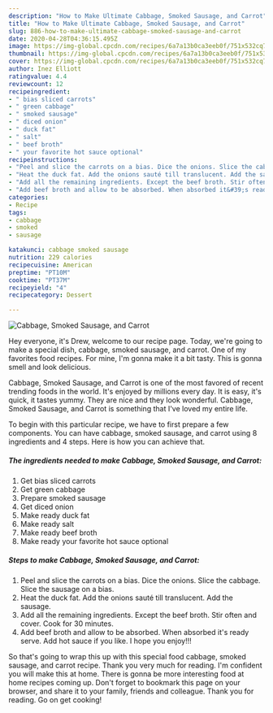 ```yaml
---
description: "How to Make Ultimate Cabbage, Smoked Sausage, and Carrot"
title: "How to Make Ultimate Cabbage, Smoked Sausage, and Carrot"
slug: 886-how-to-make-ultimate-cabbage-smoked-sausage-and-carrot
date: 2020-04-28T04:36:15.495Z
image: https://img-global.cpcdn.com/recipes/6a7a13b0ca3eeb0f/751x532cq70/cabbage-smoked-sausage-and-carrot-recipe-main-photo.jpg
thumbnail: https://img-global.cpcdn.com/recipes/6a7a13b0ca3eeb0f/751x532cq70/cabbage-smoked-sausage-and-carrot-recipe-main-photo.jpg
cover: https://img-global.cpcdn.com/recipes/6a7a13b0ca3eeb0f/751x532cq70/cabbage-smoked-sausage-and-carrot-recipe-main-photo.jpg
author: Inez Elliott
ratingvalue: 4.4
reviewcount: 12
recipeingredient:
- " bias sliced carrots"
- " green cabbage"
- " smoked sausage"
- " diced onion"
- " duck fat"
- " salt"
- " beef broth"
- " your favorite hot sauce optional"
recipeinstructions:
- "Peel and slice the carrots on a bias. Dice the onions. Slice the cabbage. Slice the sausage on a bias."
- "Heat the duck fat. Add the onions sauté till translucent. Add the sausage."
- "Add all the remaining ingredients. Except the beef broth. Stir often and cover. Cook for 30 minutes."
- "Add beef broth and allow to be absorbed. When absorbed it&#39;s ready serve. Add hot sauce if you like. I hope you enjoy!!!"
categories:
- Recipe
tags:
- cabbage
- smoked
- sausage

katakunci: cabbage smoked sausage 
nutrition: 229 calories
recipecuisine: American
preptime: "PT10M"
cooktime: "PT37M"
recipeyield: "4"
recipecategory: Dessert

---
```



![Cabbage, Smoked Sausage, and Carrot](https://img-global.cpcdn.com/recipes/6a7a13b0ca3eeb0f/751x532cq70/cabbage-smoked-sausage-and-carrot-recipe-main-photo.jpg)

Hey everyone, it's Drew, welcome to our recipe page. Today, we're going to make a special dish, cabbage, smoked sausage, and carrot. One of my favorites food recipes. For mine, I'm gonna make it a bit tasty. This is gonna smell and look delicious.



Cabbage, Smoked Sausage, and Carrot is one of the most favored of recent trending foods in the world. It's enjoyed by millions every day. It is easy, it's quick, it tastes yummy. They are nice and they look wonderful. Cabbage, Smoked Sausage, and Carrot is something that I've loved my entire life.


To begin with this particular recipe, we have to first prepare a few components. You can have cabbage, smoked sausage, and carrot using 8 ingredients and 4 steps. Here is how you can achieve that.

<!--inarticleads1-->

##### The ingredients needed to make Cabbage, Smoked Sausage, and Carrot:

1. Get  bias sliced carrots
1. Get  green cabbage
1. Prepare  smoked sausage
1. Get  diced onion
1. Make ready  duck fat
1. Make ready  salt
1. Make ready  beef broth
1. Make ready  your favorite hot sauce optional




<!--inarticleads2-->

##### Steps to make Cabbage, Smoked Sausage, and Carrot:

1. Peel and slice the carrots on a bias. Dice the onions. Slice the cabbage. Slice the sausage on a bias.
1. Heat the duck fat. Add the onions sauté till translucent. Add the sausage.
1. Add all the remaining ingredients. Except the beef broth. Stir often and cover. Cook for 30 minutes.
1. Add beef broth and allow to be absorbed. When absorbed it&#39;s ready serve. Add hot sauce if you like. I hope you enjoy!!!




So that's going to wrap this up with this special food cabbage, smoked sausage, and carrot recipe. Thank you very much for reading. I'm confident you will make this at home. There is gonna be more interesting food at home recipes coming up. Don't forget to bookmark this page on your browser, and share it to your family, friends and colleague. Thank you for reading. Go on get cooking!
